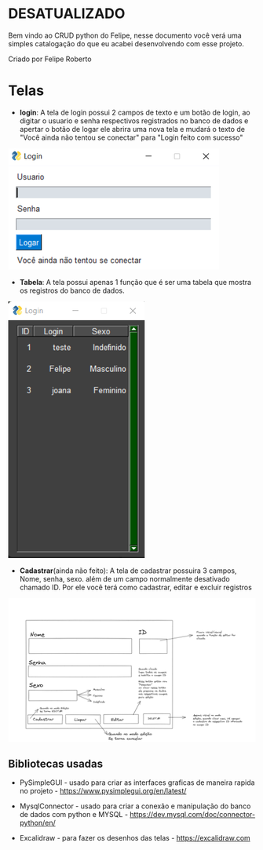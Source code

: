 # DESATUALIZADO

Bem vindo ao CRUD python do Felipe, nesse documento você verá uma simples catalogação do que eu acabei desenvolvendo com esse projeto.

Criado por Felipe Roberto


# Telas

 -   **login**: 
 A tela de login possui 2 campos de texto e um botão de login, ao digitar o usuario e senha respectivos registrados no banco de dados e apertar o botão de logar ele abrira uma nova tela e mudará o texto de "Você ainda não tentou se conectar" para "Login feito com sucesso"

![TableScreen](/Images/loginScreenExample.png)

- **Tabela**: A tela possui apenas 1 função que é ser uma tabela que mostra os registros do banco de dados.

![TableScreen](/Images/tableScreenExample.png)

- **Cadastrar**(ainda não feito): A tela de cadastrar possuira 3 campos, Nome, senha, sexo. além de um campo normalmente desativado chamado ID. Por ele você terá como cadastrar, editar e excluir registros

![TableScreen](/Images/Schematic_Cadastrar_Editar_Excluir.png)

## Bibliotecas usadas

- PySimpleGUI - usado para criar as interfaces graficas de maneira rapida no projeto - https://www.pysimplegui.org/en/latest/

- MysqlConnector - usado para criar a conexão e manipulação do banco de dados com python e MYSQL - https://dev.mysql.com/doc/connector-python/en/

- Excalidraw - para fazer os desenhos das telas - https://excalidraw.com
